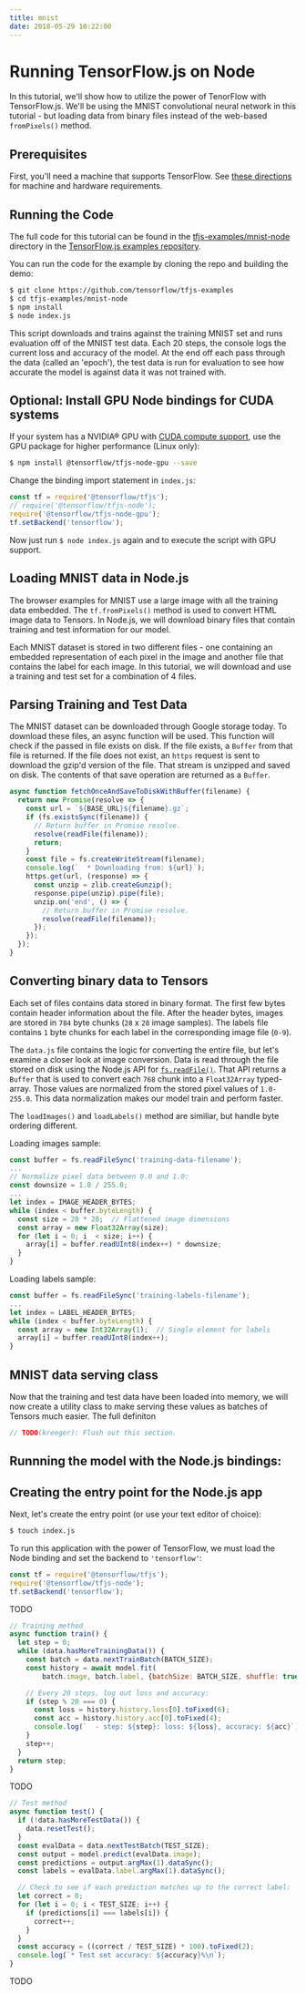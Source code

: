 ```yaml
---
title: mnist
date: 2018-05-29 10:22:00
---
```


# Running TensorFlow.js on Node

In this tutorial, we'll show how to utilize the power of TenorFlow with TensorFlow.js. We'll be using the MNIST convolutional neural
network in this tutorial - but loading data from binary files instead of the web-based `fromPixels()` method.

## Prerequisites

First, you'll need a machine that supports TensorFlow. See [these directions](https://www.tensorflow.org/install/) for machine and hardware requirements.

## Running the Code

The full code for this tutorial can be found in the [tfjs-examples/mnist-node](https://github.com/tensorflow/tfjs-examples/tree/master/mnist-node) directory in the [TensorFlow.js examples repository](https://github.com/tensorflow/tfjs-examples/tree/master/mnist-node).

You can run the code for the example by cloning the repo and building the demo:

```sh
$ git clone https://github.com/tensorflow/tfjs-examples
$ cd tfjs-examples/mnist-node
$ npm install
$ node index.js
```

This script downloads and trains against the training MNIST set and runs evaluation off of the MNIST test data. Each 20 steps, the console logs the current loss and accuracy of the model. At the end off each pass through the data (called an 'epoch'), the test data is run for evaluation to see how accurate the model is against data it was not trained with.

## Optional: Install GPU Node bindings for CUDA systems

If your system has a NVIDIA® GPU with [CUDA compute support](https://www.tensorflow.org/install/install_linux#NVIDIARequirements), use the GPU package for higher performance (Linux only):

```sh
$ npm install @tensorflow/tfjs-node-gpu --save
```

Change the binding import statement in `index.js`:

```js
const tf = require('@tensorflow/tfjs');
// require('@tensorflow/tfjs-node');
require('@tensorflow/tfjs-node-gpu');
tf.setBackend('tensorflow');
```

Now just run `$ node index.js` again and to execute the script with GPU support.

## Loading MNIST data in Node.js

The browser examples for MNIST use a large image with all the training data embedded. The `tf.fromPixels()` method is used to convert HTML image data to Tensors. In Node.js, we will download binary files that contain training and test information for our model.

Each MNIST dataset is stored in two different files - one containing an embedded representation of each pixel in the image and another file that contains the label for each image. In this tutorial, we will download and use a training and test set for a combination of 4 files.

## Parsing Training and Test Data

The MNIST dataset can be downloaded through Google storage today. To download these files, an async function will be used. This function will check if the passed in file exists on disk. If the file exists, a `Buffer` from that file is returned. If the file does not exist, an `https` request is sent to download the gzip'd version of the file. That stream is unzipped and saved on disk. The contents of that save operation are returned as a `Buffer`.

```js
async function fetchOnceAndSaveToDiskWithBuffer(filename) {
  return new Promise(resolve => {
    const url = `${BASE_URL}${filename}.gz`;
    if (fs.existsSync(filename)) {
      // Return buffer in Promise resolve.
      resolve(readFile(filename));
      return;
    }
    const file = fs.createWriteStream(filename);
    console.log(`  * Downloading from: ${url}`);
    https.get(url, (response) => {
      const unzip = zlib.createGunzip();
      response.pipe(unzip).pipe(file);
      unzip.on('end', () => {
        // Return buffer in Promise resolve.
        resolve(readFile(filename));
      });
    });
  });
}
```

## Converting binary data to Tensors

Each set of files contains data stored in binary format. The first few bytes contain header information about the file. After the header bytes, images are stored in `784` byte chunks (`28` x `28` image samples). The labels file contains `1` byte chunks for each label in the corresponding image file (`0-9`).

The `data.js` file contains the logic for converting the entire file, but let's examine a closer look at image conversion. Data is read through the file stored on disk using the Node.js API for [`fs.readFile()`](https://nodejs.org/api/fs.html#fs_fs_readfile_path_options_callback). That API returns a `Buffer` that is used to convert each `768` chunk into a `Float32Array` typed-array. Those values are normalized from the stored pixel values of `1.0-255.0`. This data normalization makes our model train and perform faster.

The `loadImages()` and `loadLabels()` method are similiar, but handle byte ordering different.

Loading images sample:

```js
const buffer = fs.readFileSync('training-data-filename');
...
// Normalize pixel data between 0.0 and 1.0:
const downsize = 1.0 / 255.0;
...
let index = IMAGE_HEADER_BYTES;
while (index < buffer.byteLength) {
  const size = 28 * 28;  // Flattened image dimensions
  const array = new Float32Array(size);
  for (let i = 0; i  < size; i++) {
    array[i] = buffer.readUInt8(index++) * downsize;
  }
}
```

Loading labels sample:

```js
const buffer = fs.readFileSync('training-labels-filename');
...
let index = LABEL_HEADER_BYTES;
while (index < buffer.byteLength) {
  const array = new Int32Array(1);  // Single element for labels
  array[i] = buffer.readUInt8(index++);
}
```

## MNIST data serving class

Now that the training and test data have been loaded into memory, we will now create a utility class to make serving
these values as batches of Tensors much easier. The full definiton

```js
// TODO(kreeger): Flush out this section.
```

## Runnning the model with the Node.js bindings:

## Creating the entry point for the Node.js app

Next, let's create the entry point (or use your text editor of choice):

```sh
$ touch index.js
```

To run this application with the power of TensorFlow, we must load the Node binding and set the backend to `'tensorflow'`:

```js
const tf = require('@tensorflow/tfjs');
require('@tensorflow/tfjs-node');
tf.setBackend('tensorflow');
```

TODO

```js
// Training method
async function train() {
  let step = 0;
  while (data.hasMoreTrainingData()) {
    const batch = data.nextTrainBatch(BATCH_SIZE);
    const history = await model.fit(
        batch.image, batch.label, {batchSize: BATCH_SIZE, shuffle: true});

    // Every 20 steps, log out loss and accuracy:
    if (step % 20 === 0) {
      const loss = history.history.loss[0].toFixed(6);
      const acc = history.history.acc[0].toFixed(4);
      console.log(`  - step: ${step}: loss: ${loss}, accuracy: ${acc}`);
    }
    step++;
  }
  return step;
}
```

TODO

```js
// Test method
async function test() {
  if (!data.hasMoreTestData()) {
    data.resetTest();
  }
  const evalData = data.nextTestBatch(TEST_SIZE);
  const output = model.predict(evalData.image);
  const predictions = output.argMax(1).dataSync();
  const labels = evalData.label.argMax(1).dataSync();

  // Check to see if each prediction matches up to the correct label:
  let correct = 0;
  for (let i = 0; i < TEST_SIZE; i++) {
    if (predictions[i] === labels[i]) {
      correct++;
    }
  }
  const accuracy = ((correct / TEST_SIZE) * 100).toFixed(2);
  console.log(`* Test set accuracy: ${accuracy}%\n`);
}
```

TODO

```js
```
